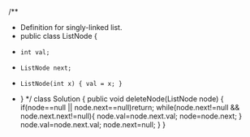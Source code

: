 /**
 * Definition for singly-linked list.
 * public class ListNode {
 *     int val;
 *     ListNode next;
 *     ListNode(int x) { val = x; }
 * }
 */
class Solution {
    public void deleteNode(ListNode node) {
        if(node==null || node.next==null)return;
        while(node.next!=null && node.next.next!=null){
            node.val=node.next.val;
            node=node.next;
        }
        node.val=node.next.val;
        node.next=null;
    }
}
